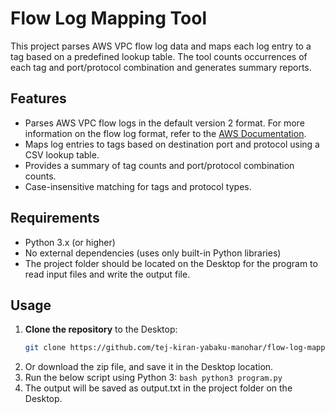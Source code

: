 # Flow Log Mapping Tool

This project parses AWS VPC flow log data and maps each log entry to a tag based on a predefined lookup table. The tool counts occurrences of each tag and port/protocol combination and generates summary reports.

## Features

- Parses AWS VPC flow logs in the default version 2 format. For more information on the flow log format, refer to the [AWS Documentation](https://docs.aws.amazon.com/vpc/latest/userguide/flow-log-records.html#flow-logs-fields).
- Maps log entries to tags based on destination port and protocol using a CSV lookup table.
- Provides a summary of tag counts and port/protocol combination counts.
- Case-insensitive matching for tags and protocol types.

## Requirements

- Python 3.x (or higher)
- No external dependencies (uses only built-in Python libraries)
- The project folder should be located on the Desktop for the program to read input files and write the output file.

## Usage

1. **Clone the repository** to the Desktop:
   ```bash
   git clone https://github.com/tej-kiran-yabaku-manohar/flow-log-mapping-tool.git
2. Or download the zip file, and save it in the Desktop location.
3. Run the below script using Python 3: ```bash
       python3 program.py ```
5. The output will be saved as output.txt in the project folder on the Desktop.
